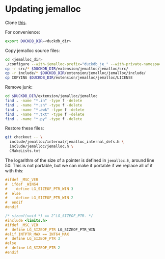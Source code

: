 # Updating jemalloc

Clone [this](https://github.com/jemalloc/jemalloc).

For convenience:
```sh
export DUCKDB_DIR=<duckdb_dir>
```

Copy jemalloc source files:
```sh
cd <jemalloc_dir>
./configure --with-jemalloc-prefix="duckdb_je_" --with-private-namespace="duckdb_"
cp -r src/* $DUCKDB_DIR/extension/jemalloc/jemalloc/src/
cp -r include/* $DUCKDB_DIR/extension/jemalloc/jemalloc/include/
cp COPYING $DUCKDB_DIR/extension/jemalloc/jemalloc/LICENSE
```

Remove junk:
```sh
cd $DUCKDB_DIR/extension/jemalloc/jemalloc
find . -name "*.in" -type f -delete
find . -name "*.sh" -type f -delete
find . -name "*.awk" -type f -delete
find . -name "*.txt" -type f -delete
find . -name "*.py" -type f -delete
```

Restore these files:
```sh
git checkout -- \
  include/jemalloc/internal/jemalloc_internal_defs.h \
  include/jemalloc/jemalloc.h \
  CMakeLists.txt
```

The logarithm of the size of a pointer is defined in `jemalloc.h`, around line 50.
This is not portable, but we can make it portable if we replace all of it with this:
```c++
#ifdef _MSC_VER
#  ifdef _WIN64
#    define LG_SIZEOF_PTR_WIN 3
#  else
#    define LG_SIZEOF_PTR_WIN 2
#  endif
#endif

/* sizeof(void *) == 2^LG_SIZEOF_PTR. */
#include <limits.h>
#ifdef _MSC_VER
#  define LG_SIZEOF_PTR LG_SIZEOF_PTR_WIN
#elif INTPTR_MAX == INT64_MAX
#  define LG_SIZEOF_PTR 3
#else
#  define LG_SIZEOF_PTR 2
#endif
```